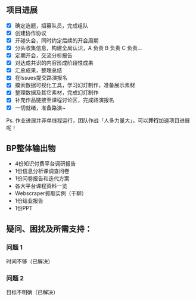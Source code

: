 ## 项目进展

- [x] 确定选题，招募队员，完成组队
- [x] 创建协作协议
- [x] 开碰头会，同时约定后续的开会周期
- [x] 分头收集信息，构建全局认识，A 负责 B 负责 C 负责...
- [x] 定期开会，交流分析报告
- [x] 对达成共识的内容形成阶段性成果
- [x] 汇总成果，整理总结
- [x] 在Issues提交路演报名
- [x] 摸索数据可视化工具，学习幻灯制作，准备展示素材
- [x] 整理数据及其它素材，完成幻灯制作
- [x] 补充作品链接至课程讨论区，完成路演报名
- [x] 一切就绪，准备路演~    

Ps. 作业进展并非单线程运行，团队作战「人多力量大」，可以**并行**加速项目进展呢！



## BP整体输出物
- 4份知识付费平台调研报告
- 1份信息分析课调查问卷
- 1份问卷报告和迭代方案
- 各大平台课程资料一览
- Webscraper抓取实例（千聊）
- 1份结业报告
- 1份PPT




## 疑问、困扰及所需支持：

### 问题 1

时间不够（已解决）



### 问题 2

目标不明确（已解决）
